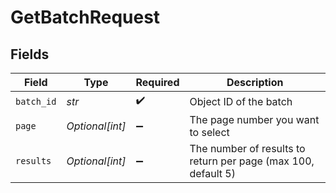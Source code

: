 # GetBatchRequest


## Fields

| Field                                                         | Type                                                          | Required                                                      | Description                                                   |
| ------------------------------------------------------------- | ------------------------------------------------------------- | ------------------------------------------------------------- | ------------------------------------------------------------- |
| `batch_id`                                                    | *str*                                                         | :heavy_check_mark:                                            | Object ID of the batch                                        |
| `page`                                                        | *Optional[int]*                                               | :heavy_minus_sign:                                            | The page number you want to select                            |
| `results`                                                     | *Optional[int]*                                               | :heavy_minus_sign:                                            | The number of results to return per page (max 100, default 5) |